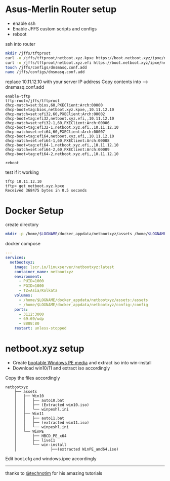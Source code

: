 # Asus-Merlin Router setup

- enable ssh
- Enable JFFS custom scripts and configs
- reboot

ssh into router
```bash
mkdir /jffs/tftproot
curl -o /jffs/tftproot/netboot.xyz.kpxe https://boot.netboot.xyz/ipxe/netboot.xyz.kpxe
curl -o /jffs/tftproot/netboot.xyz.efi https://boot.netboot.xyz/ipxe/netboot.xyz.efi
touch /jffs/configs/dnsmasq.conf.add
nano /jffs/configs/dnsmasq.conf.add
```
replace 10.11.12.10 with your server IP address
Copy contents into --> dnsmasq.conf.add
```
enable-tftp
tftp-root=/jffs/tftproot
dhcp-match=set:bios,60,PXEClient:Arch:00000
dhcp-boot=tag:bios,netboot.xyz.kpxe,,10.11.12.10
dhcp-match=set:efi32,60,PXEClient:Arch:00002
dhcp-boot=tag:efi32,netboot.xyz.efi,,10.11.12.10
dhcp-match=set:efi32-1,60,PXEClient:Arch:00006
dhcp-boot=tag:efi32-1,netboot.xyz.efi,,10.11.12.10
dhcp-match=set:efi64,60,PXEClient:Arch:00007
dhcp-boot=tag:efi64,netboot.xyz.efi,,10.11.12.10
dhcp-match=set:efi64-1,60,PXEClient:Arch:00008
dhcp-boot=tag:efi64-1,netboot.xyz.efi,,10.11.12.10
dhcp-match=set:efi64-2,60,PXEClient:Arch:00009
dhcp-boot=tag:efi64-2,netboot.xyz.efi,,10.11.12.10
```

```
reboot
```
test if it working

```
tftp 10.11.12.10
tftp> get netboot.xyz.kpxe
Received 368475 bytes in 0.5 seconds
```

# Docker Setup

create directory

```bash
mkdir -p /home/$LOGNAME/docker_appdata/netbootxyz/assets /home/$LOGNAME/docker_appdata/netbootxyz/config

```

docker compose

```yaml
---
services:
  netbootxyz:
    image: lscr.io/linuxserver/netbootxyz:latest
    container_name: netbootxyz
    environment:
      - PUID=1000
      - PGID=1000
      - TZ=Asia/Kolkata
    volumes:
      - /home/$LOGNAME/docker_appdata/netbootxyz/assets:/assets
      - /home/$LOGNAME/docker_appdata/netbootxyz/config:/config
    ports:
      - 3112:3000
      - 69:69/udp
      - 8888:80
    restart: unless-stopped
```

# netboot.xyz setup

- Create [bootable Windows PE media](https://learn.microsoft.com/en-us/windows-hardware/manufacture/desktop/winpe-create-usb-bootable-drive?view=windows-11) and extract iso into win-install
- Download win10/11 and extract iso accordingly

Copy the files accordingly
```
netbootxyz
	├── assets
	│   ├── Win10
	│   │   ├── auto10.bat
	│   │   ├── (Extracted win10.iso)
	│   │   └── winpeshl.ini
	│   ├── Win11
	│   │   ├── auto11.bat
	│   │   ├── (extracted win11.iso)
	│   │   └── winpeshl.ini
	│   └── WinPE
	│       ├── HBCD_PE_x64
	│       ├── live11
	│       └── win-install
	│               ├──(extracted WinPE_amd64.iso)

```
Edit boot.cfg and windows.ipxe accordingly


-----
thanks to [@technotim](https://technotim.live/posts/netbootxyz-tutorial/) for his amazing tutorials
